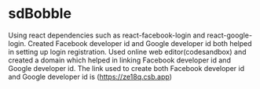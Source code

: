 # sdBobble
Using react dependencies such as react-facebook-login and react-google-login.
Created Facebook developer id and Google developer id both helped in setting up login registration.
Used online web editor(codesandbox) and created a domain which helped in linking Facebook developer id and Google developer id.
The link used to create both Facebook developer id and Google developer id is (https://ze18q.csb.app)
